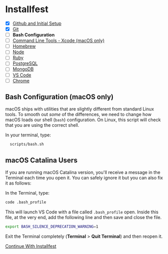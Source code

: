# Installfest

- [x] [Github and Initial Setup](github.md)
- [x] [Git](git.md)
- [ ] **Bash Configuration**
- [ ] [Command Line Tools - Xcode (macOS only)](command_line_tools.md)
- [ ] [Homebrew](homebrew.md)
- [ ] [Node](node.md)
- [ ] [Ruby](ruby.md)
- [ ] [PostgreSQL](postgres.md)
- [ ] [MongoDB](mongodb.md)
- [ ] [VS Code](vscode.md)
- [ ] [Chrome](chrome.md)

## Bash Configuration (macOS only)

macOS ships with utilities that are slightly different from standard Linux tools.
To smooth out *some* of the differences, we need to change how macOS loads our
shell (`bash`) configuration. On Linux, this script will check that you are using
the correct shell.

 In your terminal, type:

```bash
  scripts/bash.sh
```

## macOS Catalina Users

If you are running macOS Catalina version, you'll receive a message in the Terminal each time you open it.  You can safely ignore it but you can also fix it as follows:

In the Terminal, type:

```bash
code .bash_profile
```

This will launch VS Code with a file called `.bash_profile` open.  Inside this file, at the very end, add the following line and then save and close the file.

```bash
export BASH_SILENCE_DEPRECATION_WARNING=1
```

Exit the Terminal completely (**Terminal** > **Quit Terminal**) and then reopen it.

[Continue With Installfest](command_line_tools.md)

